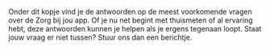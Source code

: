 Onder dit kopje vind je de antwoorden op de meest voorkomende vragen over de Zorg bij jou app. Of je nu net begint met thuismeten of al ervaring hebt, deze antwoorden kunnen je helpen als je ergens tegenaan loopt. Staat jouw vraag er niet tussen? Stuur ons dan een berichtje.
